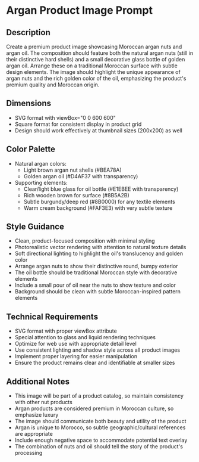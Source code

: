 # Argan Product Image Prompt

## Description
Create a premium product image showcasing Moroccan argan nuts and argan oil. The composition should feature both the natural argan nuts (still in their distinctive hard shells) and a small decorative glass bottle of golden argan oil. Arrange these on a traditional Moroccan surface with subtle design elements. The image should highlight the unique appearance of argan nuts and the rich golden color of the oil, emphasizing the product's premium quality and Moroccan origin.

## Dimensions
- SVG format with viewBox="0 0 600 600"
- Square format for consistent display in product grid
- Design should work effectively at thumbnail sizes (200x200) as well

## Color Palette
- Natural argan colors:
  - Light brown argan nut shells (#BEA78A)
  - Golden argan oil (#D4AF37 with transparency)
- Supporting elements:
  - Clear/light blue glass for oil bottle (#E1EBEE with transparency)
  - Rich wooden brown for surface (#8B5A2B)
  - Subtle burgundy/deep red (#8B0000) for any textile elements
  - Warm cream background (#FAF3E3) with very subtle texture

## Style Guidance
- Clean, product-focused composition with minimal styling
- Photorealistic vector rendering with attention to natural texture details
- Soft directional lighting to highlight the oil's translucency and golden color
- Arrange argan nuts to show their distinctive round, bumpy exterior
- The oil bottle should be traditional Moroccan style with decorative elements
- Include a small pour of oil near the nuts to show texture and color
- Background should be clean with subtle Moroccan-inspired pattern elements

## Technical Requirements
- SVG format with proper viewBox attribute
- Special attention to glass and liquid rendering techniques
- Optimize for web use with appropriate detail level
- Use consistent lighting and shadow style across all product images
- Implement proper layering for easier manipulation
- Ensure the product remains clear and identifiable at smaller sizes

## Additional Notes
- This image will be part of a product catalog, so maintain consistency with other nut products
- Argan products are considered premium in Moroccan culture, so emphasize luxury
- The image should communicate both beauty and utility of the product
- Argan is unique to Morocco, so subtle geographic/cultural references are appropriate
- Include enough negative space to accommodate potential text overlay
- The combination of nuts and oil should tell the story of the product's processing
